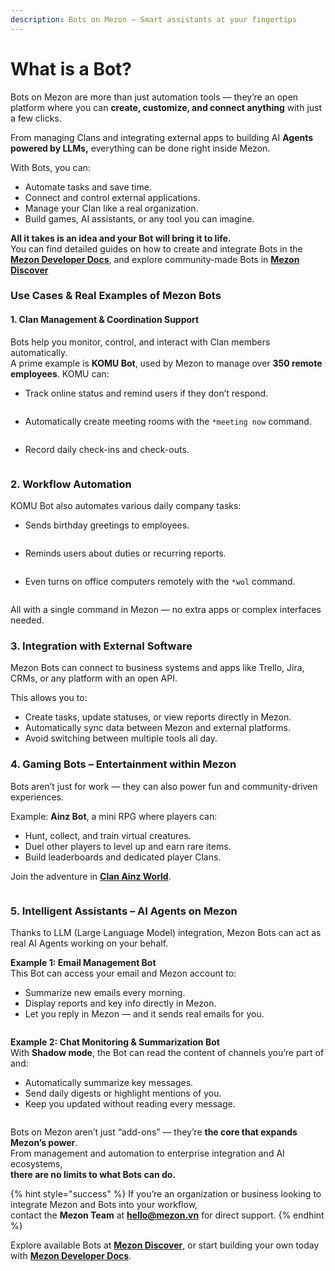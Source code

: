 ```yaml
---
description: Bots on Mezon – Smart assistants at your fingertips
---
```


# What is a Bot?

Bots on Mezon are more than just automation tools — they’re an open platform where you can **create, customize, and connect anything** with just a few clicks.

From managing Clans and integrating external apps to building AI **Agents powered by LLMs,** everything can be done right inside Mezon.

With Bots, you can:

* Automate tasks and save time.
* Connect and control external applications.
* Manage your Clan like a real organization.
* Build games, AI assistants, or any tool you can imagine.

**All it takes is an idea and your Bot will bring it to life.**\
You can find detailed guides on how to create and integrate Bots in the [**Mezon Developer Docs**](https://mezon.ai/docs/mezon-sdk-docs/), and explore community-made Bots in [**Mezon Discover**](https://top.mezon.ai/)

### **Use Cases & Real Examples of Mezon Bots**

#### **1. Clan Management & Coordination Support**

Bots help you monitor, control, and interact with Clan members automatically.\
A prime example is **KOMU Bot**, used by Mezon to manage over **350 remote employees**. KOMU can:

* Track online status and remind users if they don’t respond.

<figure><img src="../.gitbook/assets/image (1).png" alt=""><figcaption></figcaption></figure>

* Automatically create meeting rooms with the `*meeting now` command.

<figure><img src="../.gitbook/assets/image (2).png" alt=""><figcaption></figcaption></figure>

* Record daily check-ins and check-outs.

<figure><img src="../.gitbook/assets/image (3).png" alt=""><figcaption></figcaption></figure>

### **2. Workflow Automation**

KOMU Bot also automates various daily company tasks:

* Sends birthday greetings to employees.

<figure><img src="../.gitbook/assets/image (4).png" alt=""><figcaption></figcaption></figure>

* Reminds users about duties or recurring reports.

<figure><img src="../.gitbook/assets/image (5).png" alt=""><figcaption></figcaption></figure>

* Even turns on office computers remotely with the `*wol` command.

<figure><img src="../.gitbook/assets/image (6).png" alt=""><figcaption></figcaption></figure>

All with a single command in Mezon — no extra apps or complex interfaces needed.

### **3. Integration with External Software**

Mezon Bots can connect to business systems and apps like Trello, Jira, CRMs, or any platform with an open API.

This allows you to:

* Create tasks, update statuses, or view reports directly in Mezon.
* Automatically sync data between Mezon and external platforms.
* Avoid switching between multiple tools all day.

### **4. Gaming Bots – Entertainment within Mezon**

Bots aren’t just for work — they can also power fun and community-driven experiences.

Example: **Ainz Bot**, a mini RPG where players can:

* Hunt, collect, and train virtual creatures.
* Duel other players to level up and earn rare items.
* Build leaderboards and dedicated player Clans.

Join the adventure in [**Clan Ainz World**](https://mezon.ai/invite/1976502267687211008).

<figure><img src="../.gitbook/assets/image (7).png" alt=""><figcaption></figcaption></figure>

### **5. Intelligent Assistants – AI Agents on Mezon**

Thanks to LLM (Large Language Model) integration, Mezon Bots can act as real AI Agents working on your behalf.

**Example 1: Email Management Bot**\
This Bot can access your email and Mezon account to:

* Summarize new emails every morning.
* Display reports and key info directly in Mezon.
* Let you reply in Mezon — and it sends real emails for you.

<figure><img src="../.gitbook/assets/image (8).png" alt=""><figcaption></figcaption></figure>

**Example 2: Chat Monitoring & Summarization Bot**\
With **Shadow mode**, the Bot can read the content of channels you’re part of and:

* Automatically summarize key messages.
* Send daily digests or highlight mentions of you.
* Keep you updated without reading every message.

<figure><img src="../.gitbook/assets/image (9).png" alt=""><figcaption></figcaption></figure>

Bots on Mezon aren’t just “add-ons” — they’re **the core that expands Mezon’s power**.\
From management and automation to enterprise integration and AI ecosystems,\
**there are no limits to what Bots can do.**

{% hint style="success" %}
If you’re an organization or business looking to integrate Mezon and Bots into your workflow,\
contact the **Mezon Team** at **hello@mezon.vn** for direct support.
{% endhint %}

Explore available Bots at [**Mezon Discover**,](https://top.mezon.ai/) or start building your own today with [**Mezon Developer Docs**](https://mezon.ai/docs/mezon-sdk-docs/).
